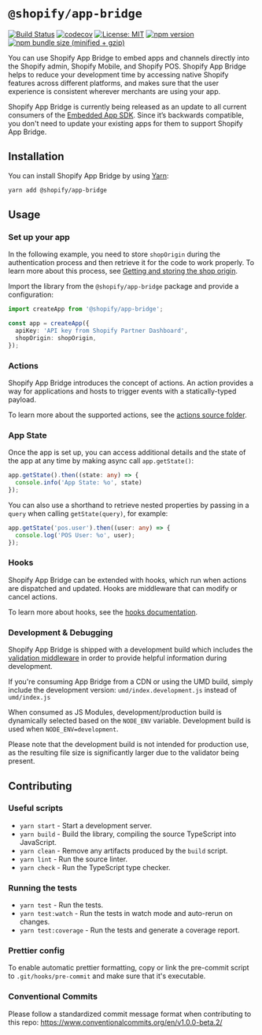 # `@shopify/app-bridge`

[![Build Status](https://travis-ci.com/Shopify/app-bridge.svg?token=RBRyvqQyN525bnfz7J8p&branch=master)](https://travis-ci.com/Shopify/app-bridge)
[![codecov](https://codecov.io/gh/Shopify/app-bridge/branch/master/graph/badge.svg?token=nZ21m39Dr6)](https://codecov.io/gh/Shopify/app-bridge)
[![License: MIT](https://img.shields.io/badge/License-MIT-green.svg)](LICENSE.md)
[![npm version](https://badge.fury.io/js/%40shopify%2Fapp-bridge.svg)](https://badge.fury.io/js/%40shopify%2Fapp-bridge.svg)
[![npm bundle size (minified + gzip)](https://img.shields.io/bundlephobia/minzip/@shopify/app-bridge.svg)](https://img.shields.io/bundlephobia/minzip/@shopify/app-bridge.svg)

You can use Shopify App Bridge to embed apps and channels directly into the Shopify admin, Shopify Mobile, and Shopify POS. Shopify App Bridge helps to reduce your development time by accessing native Shopify features across different platforms, and makes sure that the user experience is consistent wherever merchants are using your app.

Shopify App Bridge is currently being released as an update to all current consumers of the [Embedded App SDK](https://help.shopify.com/en/api/embedded-apps/embedded-app-sdk). Since it’s backwards compatible, you don't need to update your existing apps for them to support Shopify App Bridge.

## Installation

You can install Shopify App Bridge by using [Yarn](https://yarnpkg.com):

``` sh
yarn add @shopify/app-bridge
```

## Usage

### Set up your app

In the following example, you need to store `shopOrigin` during the authentication process and then retrieve it for the code to work properly. To learn more about this process, see [Getting and storing the shop origin](https://help.shopify.com/en/api/embedded-apps/shop-origin).

Import the library from the `@shopify/app-bridge` package and provide a configuration:

``` ts
import createApp from '@shopify/app-bridge';

const app = createApp({
  apiKey: 'API key from Shopify Partner Dashboard',
  shopOrigin: shopOrigin,
});
```

### Actions

Shopify App Bridge introduces the concept of actions. An action provides a way for applications and hosts to trigger events with a statically-typed payload.

To learn more about the supported actions, see the [actions source folder](./src/actions).

### App State

Once the app is set up, you can access additional details and the state of the app at
any time by making async call `app.getState()`:

```ts
app.getState().then((state: any) => {
  console.info('App State: %o', state)
});
```

You can also use a shorthand to retrieve nested properties by passing in a `query` when calling `getState(query)`, for example:

```ts
app.getState('pos.user').then((user: any) => {
  console.log('POS User: %o', user);
});
```

### Hooks

Shopify App Bridge can be extended with hooks, which run when actions are dispatched and updated.
Hooks are middleware that can modify or cancel actions.

To learn more about hooks, see the [hooks documentation](./src/client/Hooks.md).

### Development & Debugging

Shopify App Bridge is shipped with a development build which includes the [validation middleware](./src/validate/README.MD) in order to provide helpful information during development.

If you're consuming App Bridge from a CDN or using the UMD build, simply include the development version:
`umd/index.development.js` instead of `umd/index.js`

When consumed as JS Modules, development/production build is dynamically selected based on the `NODE_ENV` variable. Development build is used when `NODE_ENV=development`.

Please note that the development build is not intended for production use, as the resulting file size is significantly larger due to the validator being present.

## Contributing

### Useful scripts

- `yarn start` - Start a development server.
- `yarn build` - Build the library, compiling the source TypeScript into JavaScript.
- `yarn clean` - Remove any artifacts produced by the `build` script.
- `yarn lint` - Run the source linter.
- `yarn check` - Run the TypeScript type checker.

### Running the tests

- `yarn test` - Run the tests.
- `yarn test:watch` - Run the tests in watch mode and auto-rerun on changes.
- `yarn test:coverage` - Run the tests and generate a coverage report.

### Prettier config

To enable automatic prettier formatting, copy or link the pre-commit script to
`.git/hooks/pre-commit` and make sure that it's executable.

### Conventional Commits

Please follow a standardized commit message format when contributing to this repo:
https://www.conventionalcommits.org/en/v1.0.0-beta.2/

